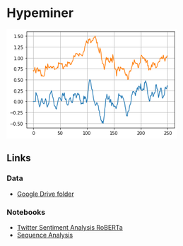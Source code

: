 # Hypeminer

![Bitcoin](https://github.com/mommi84/hypeminer/blob/main/img/bitcoin.png "Bitcoin")

## Links

### Data

* [Google Drive folder](https://drive.google.com/drive/u/0/folders/1v18cyN7WX_D2cuxC3eM12Po2mfevu7DE)

### Notebooks

* [Twitter Sentiment Analysis RoBERTa](https://colab.research.google.com/drive/1EqUIfb5ykD6iNIqyImEKeUxd8P8BlJgE)
* [Sequence Analysis](https://colab.research.google.com/drive/1L7A6AUI8UyOGFcqDQWbW70saCDwJHneA)
